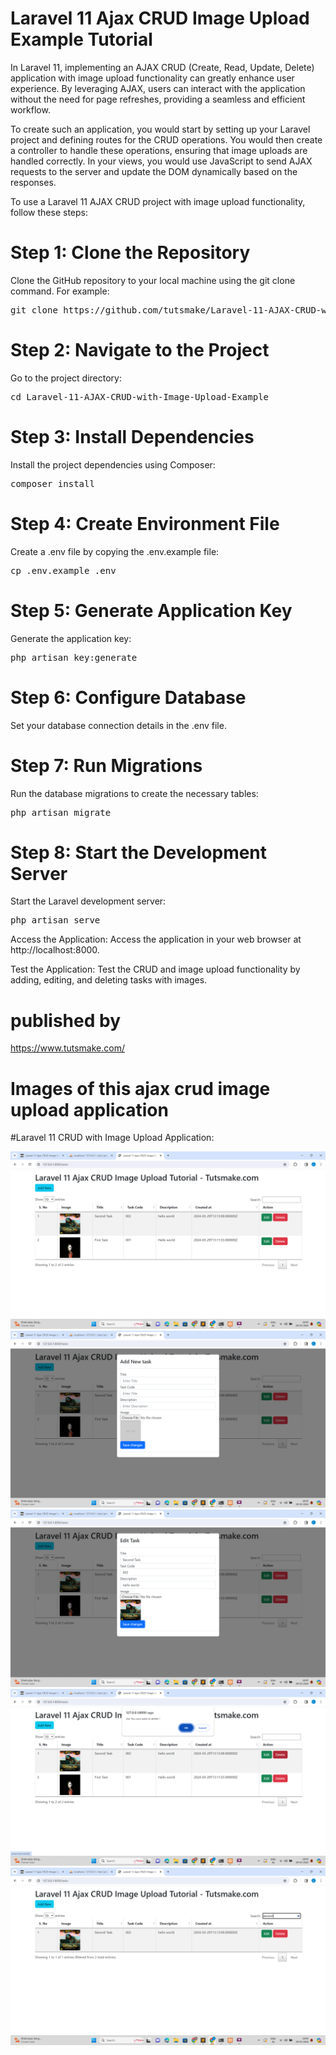 # Laravel 11 Ajax CRUD Image Upload Example Tutorial

In Laravel 11, implementing an AJAX CRUD (Create, Read, Update, Delete) application with image upload functionality can greatly enhance user experience. By leveraging AJAX, users can interact with the application without the need for page refreshes, providing a seamless and efficient workflow.

To create such an application, you would start by setting up your Laravel project and defining routes for the CRUD operations. You would then create a controller to handle these operations, ensuring that image uploads are handled correctly. In your views, you would use JavaScript to send AJAX requests to the server and update the DOM dynamically based on the responses.

To use a Laravel 11 AJAX CRUD project with image upload functionality, follow these steps:

<h1> Step 1: Clone the Repository</h1>

Clone the GitHub repository to your local machine using the git clone command. For example:

<pre>git clone https://github.com/tutsmake/Laravel-11-AJAX-CRUD-with-Image-Upload-Example.git</pre>

<h1> Step 2: Navigate to the Project</h1>

Go to the project directory:

<pre>cd Laravel-11-AJAX-CRUD-with-Image-Upload-Example</pre>

<h1> Step 3: Install Dependencies </h1>

Install the project dependencies using Composer:

<pre>composer install</pre>

<h1> Step 4: Create Environment File</h1>

Create a .env file by copying the .env.example file:

<pre>cp .env.example .env</pre>

<h1> Step 5: Generate Application Key</h1>

Generate the application key:

<pre>php artisan key:generate</pre>

<h1> Step 6: Configure Database</h1>

Set your database connection details in the .env file.

<h1>Step 7: Run Migrations</h1>

Run the database migrations to create the necessary tables:

<pre>php artisan migrate</pre>

<h1>Step 8: Start the Development Server</h1>

Start the Laravel development server:

<pre>php artisan serve</pre>

Access the Application: Access the application in your web browser at http://localhost:8000.

Test the Application: Test the CRUD and image upload functionality by adding, editing, and deleting tasks with images.

# published by
https://www.tutsmake.com/

# Images of this ajax crud image upload application
#Laravel 11 CRUD with Image Upload Application:

![Laravel 11 Ajax CRUD with Image Upload Example](https://github.com/tutsmake/Laravel-11-AJAX-CRUD-with-Image-Upload-Example/blob/main/laravel%2011%20ajax%20crud%20with%20image%20upload%20example%20(1).png)
![Add Form - Laravel 11 Ajax CRUD with Image Upload Example](https://github.com/tutsmake/Laravel-11-AJAX-CRUD-with-Image-Upload-Example/blob/main/laravel%2011%20ajax%20crud%20with%20image%20upload%20example%20(2).png)
![Edit Form - Laravel 11 Ajax CRUD with Image Upload Example](https://github.com/tutsmake/Laravel-11-AJAX-CRUD-with-Image-Upload-Example/blob/main/laravel%2011%20ajax%20crud%20with%20image%20upload%20example%20(3).png)
![Delete - Laravel 11 Ajax CRUD with Image Upload Example](https://github.com/tutsmake/Laravel-11-AJAX-CRUD-with-Image-Upload-Example/blob/main/laravel%2011%20ajax%20crud%20with%20image%20upload%20example%20(4).png)
![Laravel 11 Ajax CRUD with Image Upload Example](https://github.com/tutsmake/Laravel-11-AJAX-CRUD-with-Image-Upload-Example/blob/main/laravel%2011%20ajax%20crud%20with%20image%20upload%20example%20(5).png)




